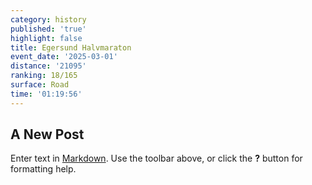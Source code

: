 ```yaml
---
category: history
published: 'true'
highlight: false
title: Egersund Halvmaraton
event_date: '2025-03-01'
distance: '21095'
ranking: 18/165
surface: Road
time: '01:19:56'
---
```

## A New Post

Enter text in [Markdown](http://daringfireball.net/projects/markdown/). Use the toolbar above, or click the **?** button for formatting help.

